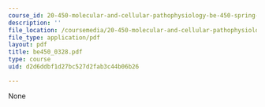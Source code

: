 ```yaml
---
course_id: 20-450-molecular-and-cellular-pathophysiology-be-450-spring-2005
description: ''
file_location: /coursemedia/20-450-molecular-and-cellular-pathophysiology-be-450-spring-2005/d2d6ddbf1d27bc527d2fab3c44b06b26_be450_0328.pdf
file_type: application/pdf
layout: pdf
title: be450_0328.pdf
type: course
uid: d2d6ddbf1d27bc527d2fab3c44b06b26

---
```

None